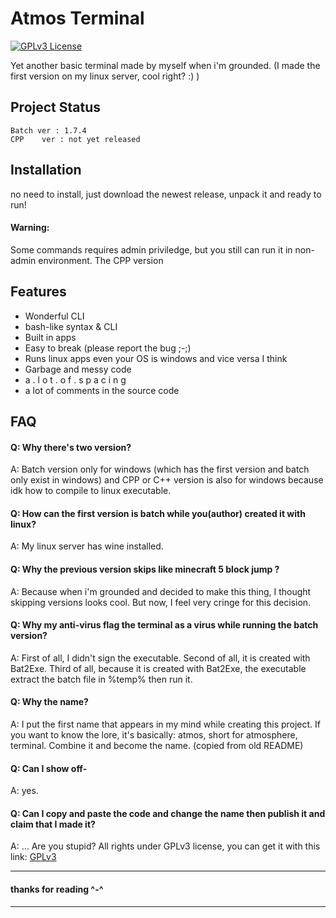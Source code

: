
# Atmos Terminal
[![GPLv3 License](https://img.shields.io/badge/License-GPL%20v3-yellow.svg)](https://opensource.org/licenses/)

Yet another basic terminal made by myself when i'm grounded. (I made the first version on my linux server, cool right? :) )

## Project Status

```
Batch ver : 1.7.4
CPP    ver : not yet released
```


## Installation 
no need to install, just download the newest release, unpack it and ready to run!
#### Warning:
Some commands requires admin priviledge, but you still can run it in non-admin environment. The CPP version 

## Features

- Wonderful CLI
- bash-like syntax & CLI
- Built in apps
- Easy to break (please report the bug ;-;)
- Runs linux apps even your OS is windows and vice versa I think
- Garbage and messy code
- a  . l o t .  o f .  s p a c i n g
- a lot of comments in the source code
## FAQ

#### Q: Why there's two version?

A: Batch version only for windows (which has the first version and batch only exist in windows) and CPP or C++ version is also for windows because idk how to compile to linux executable.

#### Q: How can the first version is batch while you(author) created it with linux?

A: My linux server has wine installed.

#### Q: Why the previous version skips like minecraft 5 block jump ?

A: Because when i'm grounded and decided to make this thing, I thought skipping versions looks cool. But now, I feel very cringe for this decision.

#### Q: Why my anti-virus flag the terminal as a virus while running the batch version?

A: First of all, I didn't sign the executable. Second of all, it is created with Bat2Exe. Third of all, because it is created with Bat2Exe, the executable extract the batch file in %temp% then run it.

#### Q: Why the name?

A: I put the first name that appears in my mind while creating this project. If you want to know the lore, it's basically: atmos, short for atmosphere, terminal. Combine it and become the name. (copied from old README)

#### Q: Can I show off-

A: yes.

#### Q: Can I copy and paste the code and change the name then publish it and claim that I made it?

A: ... Are you stupid? All rights under GPLv3 license, you can get it with this link: [GPLv3](https://www.gnu.org/licenses/gpl-3.0.en.html)


---

#### thanks for reading ^-^

---